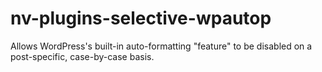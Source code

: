 nv-plugins-selective-wpautop
============================

Allows WordPress's built-in auto-formatting "feature" to be disabled on a post-specific, case-by-case basis.
